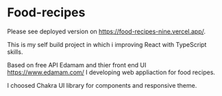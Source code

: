 # Food-recipes

Please see deployed version on https://food-recipes-nine.vercel.app/.

This is my self build project in which i improving React with TypeScript skills.

Based on free API Edamam and thier front end UI https://www.edamam.com/ I developing web appliaction for food recipes.

I choosed Chakra UI library for components and responsive theme.
